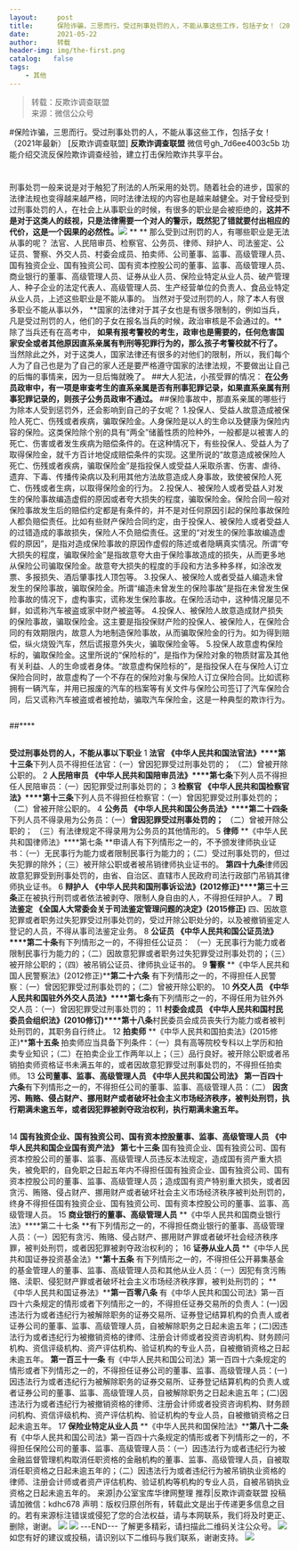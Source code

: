 ```yaml
---
layout:     post
title:      保险诈骗，三思而行。受过刑事处罚的人，不能从事这些工作，包括子女！（2021年最新）
date:       2021-05-22
author:     转载
header-img: img/the-first.png
catalog:   false
tags:
    - 其他
---
```


<blockquote><p>转载：反欺诈调查联盟<br>
来源：微信公众号</p></blockquote>

#保险诈骗，三思而行。受过刑事处罚的人，不能从事这些工作，包括子女！（2021年最新）
[反欺诈调查联盟]
**反欺诈调查联盟**
微信号gh_7d6ee4003c5b
功能介绍交流反保险欺诈调查经验，建立打击保险欺诈共享平台。

#
刑事处罚一般来说是对于触犯了刑法的人所采用的处罚。随着社会的进步，国家的法律法规也变得越来越严格，同时法律法规的内容也是越来越健全。对于曾经受到过刑事处罚的人，在社会上从事职业的时候，有很多的职业是会被拒绝的，**这并不是对于这类人的歧视，只是法律需要一个对人的警示，既然犯了错就要付出相应的代价，这是一个因果的必然性。**![]({{site.baseurl}}/postimg/L6usUGPiatBQrOJmg1U7eyazNv7NWIeLVRlvFewicwosTYjYsznElIVHjs4bFfn7j50JfawiaSRcJhexpxKahPFXg.jpeg)
**
**
那么受到过刑罚的人，有哪些职业是无法从事的呢？
法官、人民陪审员、检察官、公务员、律师、辩护人、司法鉴定、公证员、警察、外交人员、村委会成员、拍卖师、公司董事、监事、高级管理人员、国有独资企业、国有独资公司、国有资本控股公司的董事、监事、高级管理人员、商业银行的董事、高级管理人员、证券从业人员、保险业特定从业人员、破产管理人、种子企业的法定代表人、高级管理人员、生产经营单位的负责人、食品业特定从业人员，上述这些职业是不能从事的。
当然对于受过刑罚的人，除了本人有很多职业不能从事以外，
**国家的法律对于其子女也是有很多限制的，例如当兵，凡是受过刑罚的人，他们的子女在报名当兵的时候，政治审核是不会通过的。**除了当兵还有在高考中，
**如果有报考警校的考生，政审也是需要的，任何危害国家安全或者其他原因直系亲属有判刑等犯罪行为的，那么孩子考警校就不行了。**
当然除此之外，对于这类人，国家法律还有很多的对他们的限制，所以，我们每个人为了自己也是为了自己的家人还是要严格遵守国家的法律法规，不要做出让自己的后悔的事情来，因为一旦后悔就晚了。
##大人犯法，小孩受罪的情况：
**在公务员政审中，有一项是审查考生的直系亲属是否有刑事犯罪记录，如果直系亲属有刑事犯罪记录的，则孩子公务员政审不通过。**
##保险事故中，那直系亲属的哪些行为除本人受到惩罚外，还会影响到自己的子女呢？
1.投保人、受益人故意造成被保险人死亡、伤残或者疾病，骗取保险金。人身保险是以人的生命以及健康为保险内容的保险。这类保险除个别的具有“两全”储蓄性质的险种外，一般都是以被害人的死亡、伤害或者发生疾病为赔偿条件的。在这种情况下，有些投保人、受益人为了取得保险金，就千方百计地促成赔偿条件的实现。这里所说的“故意造成被保险人死亡、伤残或者疾病，骗取保险金”是指投保人或受益人采取杀害、伤害、虐待、遗弃、下毒、传播传染病以及利用其他方法故意造成人身事故，致使被保险人死亡、伤残或者生病，以取得保险金的行为。
2.投保人、被保险人或者受益人对发生的保险事故编造虚假的原因或者夸大损失的程度，骗取保险金。保险合同一般对保险事故发生后的赔偿约定都是有条件的，并不是对任何原因引起的保险事故保险人都负赔偿责任。比如有些财产保险合同约定，由于投保人、被保险人或者受益人的过错造成的事故损失，保险人不负赔偿责任。这里的“对发生的保险事故编造虚假的原因”，是指对造成保险事故的原因作虚假的陈述或者隐瞒真实情况。所谓“夸大损失的程度，骗取保险金”是指故意夸大由于保险事故造成的损失，从而更多地从保险公司骗取保险金。故意夸大损失的程度的手段和方法多种多样，如涂改发票、多报损失、酒后肇事找人顶包等。
3.投保人、被保险人或者受益人编造未曾发生的保险事故，骗取保险金。所谓“编造未曾发生的保险事故”是指在未曾发生保险事故的情况下，虚构事实，谎称发生保险事故。在保险活动中，这种情况屡见不鲜，如谎称汽车被盗或家中财产被盗等。
4.投保人、被保险人故意造成财产损失的保险事故，骗取保险金。这主要是指投保财产险的投保人、被保险人，在保险合同的有效期限内，故意人为地制造保险事故，从而骗取保险金的行为。如为得到赔偿，纵火烧毁汽车，然后谎报意外失火，骗取保险金等。
5.投保人故意虚构保险标的，骗取保险金。这里所说的“保险标的”，是指作为保险对象的物质财富及其他有关利益、人的生命或者身体。“故意虚构保险标的”，是指投保人在与保险人订立保险合同时，故意虚构了一个不存在的保险对象与保险人订立保险合同。比如谎称拥有一辆汽车，并用已报废的汽车的档案等有关文件与保险公司签订了汽车保险合同，后又谎称汽车被盗或者被抢劫，骗取汽车保险金，这是一种典型的欺诈行为。
##
##
##
##****
##
**受过刑事处罚的人，不能从事以下职业**
1
**法官**
**《中华人民共和国法官法》****第十三条**下列人员不得担任法官：（一）曾因犯罪受过刑事处罚的；
（二）曾被开除公职的。
2
**人民陪审员**
**《中华人民共和国陪审员法》****第七条**下列人员不得担任人民陪审员：（一）因犯罪受过刑事处罚的；
3
**检察官**
**《中华人民共和国检察官法》****第十三条**下列人员不得担任检察官：（一）曾因犯罪受过刑事处罚的；（二）曾被开除公职的。
4
**公务员**
**《中华人民共和国公务员法》****第二十四条**下列人员不得录用为公务员：（一）**曾因犯罪受过刑事处罚的；**
（二）曾被开除公职的；
（三）有法律规定不得录用为公务员的其他情形的。
5
**律师**
**《中华人民共和国律师法》****第七条
**申请人有下列情形之一的，不予颁发律师执业证书：（一）无民事行为能力或者限制民事行为能力的；（二）受过刑事处罚的，但过失犯罪的除外；（三）被开除公职或者被吊销律师执业证书的。
**第四十九条**律师因故意犯罪受到刑事处罚的，由省、自治区、直辖市人民政府司法行政部门吊销其律师执业证书。
6
**辩护人**
**《中华人民共和国刑事诉讼法》(2012修正)****第三十三条**正在被执行刑罚或者依法被剥夺、限制人身自由的人，不得担任辩护人。
7
**司法鉴定**
**《全国人大常委会关于司法鉴定管理问题的决定》(2015修正)**
四、因故意犯罪或者职务过失犯罪受过刑事处罚的，受过开除公职处分的，以及被撤销鉴定人登记的人员，不得从事司法鉴定业务。
8
**公证员**
**《中华人民共和国公证员法》****第二十条**有下列情形之一的，不得担任公证员：
（一）无民事行为能力或者限制民事行为能力的；（二）因故意犯罪或者职务过失犯罪受过刑事处罚的；（三）被开除公职的；（四）被吊销公证员、律师执业证书的。
9
**警察**
**《中华人民共和国人民警察法》(2012修正)****第二十六条**
有下列情形之一的，不得担任人民警察：（一）曾因犯罪受过刑事处罚的；（二）曾被开除公职的。
10
**外交人员**
**《中华人民共和国驻外外交人员法》****第七条**有下列情形之一的，不得任用为驻外外交人员：（一）曾因犯罪受过刑事处罚的；
11
**村委会成员**
**《中华人民共和国村民委员会组织法》(2010修订)****第十八条**村民委员会成员丧失行为能力或者被判处刑罚的，其职务自行终止。
12
**拍卖师**
**《中华人民共和国拍卖法》(2015修正)****第十五条**
拍卖师应当具备下列条件：（一）具有高等院校专科以上学历和拍卖专业知识；（二）在拍卖企业工作两年以上；（三）品行良好。被开除公职或者吊销拍卖师资格证书未满五年的，或者因故意犯罪受过刑事处罚的，不得担任拍卖师。
13
**公司董事、监事、高级管理人员**
**《中华人民共和国公司法》**
**第一百四十六条**有下列情形之一的，不得担任公司的董事、监事、高级管理人员：（二）
**因贪污、贿赂、侵占财产、挪用财产或者破坏社会主义市场经济秩序，被判处刑罚，执行期满未逾五年，或者因犯罪被剥夺政治权利，执行期满未逾五年。**
##
14
**国有独资企业、国有独资公司、国有资本控股董事、监事、高级管理人员**
**《中华人民共和国企业国有资产法》**
**第七十三条**
国有独资企业、国有独资公司、国有资本控股公司的董事、监事、高级管理人员违反本法规定，造成国有资产重大损失，被免职的，自免职之日起五年内不得担任国有独资企业、国有独资公司、国有资本控股公司的董事、监事、高级管理人员；造成国有资产特别重大损失，或者因贪污、贿赂、侵占财产、挪用财产或者破坏社会主义市场经济秩序被判处刑罚的，终身不得担任国有独资企业、国有独资公司、国有资本控股公司的董事、监事、高级管理人员。
15
**商业银行的董事、高级管理人员**
**《中华人民共和国商业银行法》****第二十七条
**有下列情形之一的，不得担任商业银行的董事、高级管理人员：（一）因犯有贪污、贿赂、侵占财产、挪用财产罪或者破坏社会经济秩序罪，被判处刑罚，或者因犯罪被剥夺政治权利的；
16
**证券从业人员**
**《中华人民共和国证券投资基金法》****第十五条**
有下列情形之一的，不得担任公开募集基金的基金管理人的董事、监事、高级管理人员和其他从业人员：（一）因犯有贪污贿赂、渎职、侵犯财产罪或者破坏社会主义市场经济秩序罪，被判处刑罚的；
**《中华人民共和国证券法》****第一百零八条**
有《中华人民共和国公司法》第一百四十六条规定的情形或者下列情形之一的，不得担任证券交易所的负责人：(一)因违法行为或者违纪行为被解除职务的证券交易所、证券登记结算机构的负责人或者证券公司的董事、监事、高级管理人员，自被解除职务之日起未逾五年；(二)因违法行为或者违纪行为被撤销资格的律师、注册会计师或者投资咨询机构、财务顾问机构、资信评级机构、资产评估机构、验证机构的专业人员，自被撤销资格之日起未逾五年。
**第一百三十一条**
有《中华人民共和国公司法》第一百四十六条规定的情形或者下列情形之一的，不得担任证券公司的董事、监事、高级管理人员：(一)因违法行为或者违纪行为被解除职务的证券交易所、证券登记结算机构的负责人或者证券公司的董事、监事、高级管理人员，自被解除职务之日起未逾五年；(二)因违法行为或者违纪行为被撤销资格的律师、注册会计师或者投资咨询机构、财务顾问机构、资信评级机构、资产评估机构、验证机构的专业人员，自被撤销资格之日起未逾五年。
17
**保险业特定从业人员**
**《中华人民共和国保险法》****第八十二条**
有《中华人民共和国公司法》第一百四十六条规定的情形或者下列情形之一的，不得担任保险公司的董事、监事、高级管理人员：（一）因违法行为或者违纪行为被金融监督管理机构取消任职资格的金融机构的董事、监事、高级管理人员，自被取消任职资格之日起未逾五年的；（二）因违法行为或者违纪行为被吊销执业资格的律师、注册会计师或者资产评估机构、验证机构等机构的专业人员，自被吊销执业资格之日起未逾五年的。
来源|办公室宝库华律网整理
推荐|反欺诈调查联盟
投稿请加微信：kdhc678
声明：版权归原创所有，转载此文是出于传递更多信息之目的。若有来源标注错误或侵犯了您的合法权益，请与本网联系，我们将及时更正、删除，谢谢。
![]({{site.baseurl}}/postimg/L6usUGPiatBSs5Yxdp5NU9dpdqWanE7Mq7XpTo0mwlia1gia9NNFGTRYKdpVvrK2KgpAPictg52F8U9sicXI1jQ1dzA.jpeg)
![]({{site.baseurl}}/postimg/L6usUGPiatBRHiaTnBLKdskSP3wYDcZtJf2f60h3UdpFM6GSwK7CCH2tbN5oylMEt626eF9adsGd1vhInpcsALqA.png)
\---END---
了解更多精彩，请扫描此二维码关注公众号。
![]({{site.baseurl}}/postimg/L6usUGPiatBSs5Yxdp5NU9dpdqWanE7MqCqBlT3XLvPJX3Gf5uyzzsibZ3VPBdLY8ianrrF0435iblVibnnsnhQtsrA.png)
如您有好的建议或投稿，请识别以下二维码与我们联系，谢谢支持。
![]({{site.baseurl}}/postimg/L6usUGPiatBQwdLyMGicT8wxqfiaCa6ZGVwvw532Y5ibzI310laL8joGkjZx1Ua78ibU6yfZQiagUmZCIvzrumMBoiaYg.jpeg)
